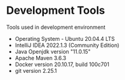# Development Tools
Tools used in development environment
- Operating System -  Ubuntu 20.04.4 LTS
- IntelliJ IDEA 2022.1.3 (Community Edition)
- Java Openjdk version "11.0.15"
- Apache Maven 3.6.3
- Docker version 20.10.17, build 100c701
- git version 2.25.1